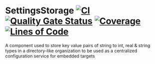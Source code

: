 # SettingsStorage [![CI](https://github.com/PurifyMyWater/SettingsStorageLib/actions/workflows/CI.yml/badge.svg)](https://github.com/PurifyMyWater/SettingsStorageLib/actions/workflows/CI.yml) [![Quality Gate Status](https://sonarcloud.io/api/project_badges/measure?project=PurifyMyWater_SettingsStorageLib&metric=alert_status)](https://sonarcloud.io/summary/new_code?id=PurifyMyWater_SettingsStorageLib) [![Coverage](https://sonarcloud.io/api/project_badges/measure?project=PurifyMyWater_SettingsStorageLib&metric=coverage)](https://sonarcloud.io/summary/new_code?id=PurifyMyWater_SettingsStorageLib) [![Lines of Code](https://sonarcloud.io/api/project_badges/measure?project=PurifyMyWater_SettingsStorageLib&metric=ncloc)](https://sonarcloud.io/summary/new_code?id=PurifyMyWater_SettingsStorageLib)
 
A component used to store key value pairs of string to int, real & string types in a directory-like organization to be used as a centralized configuration service for embedded targets

